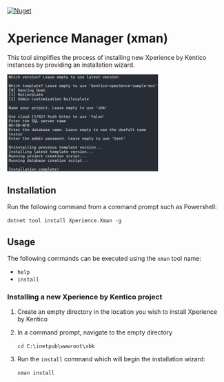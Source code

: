 [![Nuget](https://img.shields.io/nuget/v/Xperience.Xman)](https://www.nuget.org/packages/Xperience.Xman#versions-body-tab)

# Xperience Manager (xman)

This tool simplifies the process of installing new Xperience by Kentico instances by providing an installation wizard.

<img src="./img/screenshot.png" width="350">

## Installation

Run the following command from a command prompt such as Powershell:

`dotnet tool install Xperience.Xman -g`

## Usage

The following commands can be executed using the `xman` tool name:

- `help`
- `install`

### Installing a new Xperience by Kentico project

1. Create an empty directory in the location you wish to install Xperience by Kentico
1. In a command prompt, navigate to the empty directory

    `cd C:\inetpub\wwwroot\xbk`

1. Run the `install` command which will begin the installation wizard:

    `xman install`